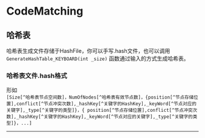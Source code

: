 # CodeMatching
## 哈希表
 哈希表生成文件存储于HashFile，你可以手写.hash文件，也可以调用 `GenerateHashTable_KEYBOARD(int _size)` 函数通过输入的方式生成哈希表。
 ### 哈希表文件.hash格式
形如  
`[Size[^哈希表节点空间数]，NumOfNodes[^哈希表有效节点数]，{position[^节点存储位置],conflict[^节点冲突次数],_hashKey[^关键字的HashKey],_keyWord[^节点对应的关键字],_type[^关键字的类型]}，{ position[^节点存储位置],conflict[^节点冲突次数],_hashKey[^关键字的HashKey],_keyWord[^节点对应的关键字],_type[^关键字的类型]}，...]`
***


